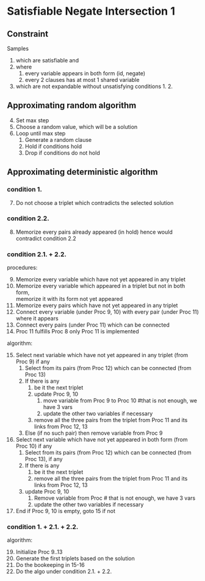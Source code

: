 # Satisfiable Negate Intersection 1

## Constraint

Samples 

1. which are satisfiable and
2. where
   1. every variable appears in both form (id, negate)
   2. every 2 clauses has at most 1 shared variable
3. which are not expandable without unsatisfying conditions 1. 2.

## Approximating random algorithm

4. Set max step
5. Choose a random value, which will be a solution
6. Loop until max step
	1. Generate a random clause
	2. Hold if conditions hold
	3. Drop if conditions do not hold

## Approximating deterministic algorithm

### condition 1.

7. Do not choose a triplet which contradicts the selected solution

### condition 2.2.

8. Memorize every pairs already appeared (in hold) hence would contradict condition 2.2

### condition 2.1. + 2.2.

procedures:

9. Memorize every variable which have not yet appeared in any triplet
10. Memorize every variable which appeared in a triplet but not in both form,  
    memorize it with its form not yet appeared
11. Memorize every pairs which have not yet appeared in any triplet
12. Connect every variable (under Proc 9, 10) with every pair (under Proc 11) where it appears
13. Connect every pairs (under Proc 11) which can be connected
14. Proc 11 fulfills Proc 8 only Proc 11 is implemented

algorithm:

15. Select next variable which have not yet appeared in any triplet (from Proc 9) if any
    1. Select from its pairs (from Proc 12) which can be connected (from Proc 13)
	2. If there is any
		1. be it the next triplet
		2. update Proc 9, 10
			1. move variable from Proc 9 to Proc 10 #that is not enough, we have 3 vars
			2. update the other two variables if necessary
		3. remove all the three pairs from the triplet from Proc 11 and its links from Proc 12, 13
	3. Else (if no such pair) then remove variable from Proc 9
16. Select next variable which have not yet appeared in both form (from Proc 10) if any
    1. Select from its pairs (from Proc 12) which can be connected (from Proc 13), if any
	2. If there is any
		1. be it the next triplet
		2. remove all the three pairs from the triplet from Proc 11 and its links from Proc 12, 13
	3. update Proc 9, 10
		1. Remove variable from Proc # that is not enough, we have 3 vars
		2. update the other two variables if necessary
17. End if Proc 9, 10 is empty, goto 15 if not


### condition 1. + 2.1. + 2.2.

algorithm:

19. Initialize Proc 9..13
20. Generate the first triplets based on the solution
21. Do the bookeeping in 15-16
22. Do the algo under condition 2.1. + 2.2.